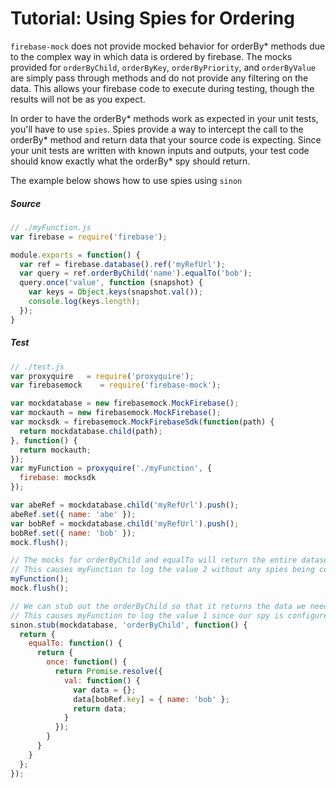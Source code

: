# Tutorial: Using Spies for Ordering

`firebase-mock` does not provide mocked behavior for orderBy* methods due to the complex way in which data is ordered by firebase.  The mocks provided for `orderByChild`, `orderByKey`, `orderByPriority`, and `orderByValue` are simply pass through methods and do not provide any filtering on the data.  This allows your firebase code to execute during testing, though the results will not be as you expect.

In order to have the orderBy* methods work as expected in your unit tests, you'll have to use `spies`.  Spies provide a way to intercept the call to the orderBy* method and return data that your source code is expecting.  Since your unit tests are written with known inputs and outputs, your test code should know exactly what the orderBy* spy should return.

The example below shows how to use spies using `sinon`

##### Source

```js
// ./myFunction.js
var firebase = require('firebase');

module.exports = function() {
  var ref = firebase.database().ref('myRefUrl');
  var query = ref.orderByChild('name').equalTo('bob');
  query.once('value', function (snapshot) {
    var keys = Object.keys(snapshot.val());
    console.log(keys.length);
  });
}
```

##### Test

```js
// ./test.js
var proxyquire   = require('proxyquire');
var firebasemock    = require('firebase-mock');

var mockdatabase = new firebasemock.MockFirebase();
var mockauth = new firebasemock.MockFirebase();
var mocksdk = firebasemock.MockFirebaseSdk(function(path) {
  return mockdatabase.child(path);
}, function() {
  return mockauth;
});
var myFunction = proxyquire('./myFunction', {
  firebase: mocksdk
});

var abeRef = mockdatabase.child('myRefUrl').push();
abeRef.set({ name: 'abe' });
var bobRef = mockdatabase.child('myRefUrl').push();
bobRef.set({ name: 'bob' });
mock.flush();

// The mocks for orderByChild and equalTo will return the entire dataset at the current reference.
// This causes myFunction to log the value 2 without any spies being configured
myFunction();
mock.flush();

// We can stub out the orderByChild so that it returns the data we need in our source code.
// This causes myFunction to log the value 1 since our spy is configured to only return the matched data.
sinon.stub(mockdatabase, 'orderByChild', function() {
  return {
    equalTo: function() {
      return {
        once: function() {
          return Promise.resolve({
            val: function() {
              var data = {};
              data[bobRef.key] = { name: 'bob' };
              return data;
            }
          });
        }
      }
    }
  };
});
```
